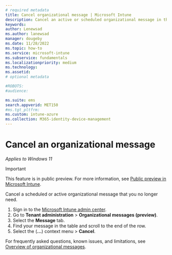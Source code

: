 ```yaml
---
# required metadata
title: Cancel organizational message | Microsoft Intune  
description: Cancel an active or scheduled organizational message in the Microsoft Intune admin center.       
keywords:
author: Lenewsad
ms.author: lanewsad
manager: dougeby
ms.date: 11/28/2022  
ms.topic: how-to
ms.service: microsoft-intune
ms.subservice: fundamentals
ms.localizationpriority: medium
ms.technology:
ms.assetid: 
# optional metadata

#ROBOTS:
#audience:

ms.suite: ems
search.appverid: MET150
#ms.tgt_pltfrm:
ms.custom: intune-azure 
ms.collection: M365-identity-device-management
---
```


# Cancel an organizational message    

*Applies to Windows 11*  

> [!IMPORTANT]
> This feature is in public preview. For more information, see [Public preview in Microsoft Intune](../fundamentals/public-preview.md).  

Cancel a scheduled or active organizational message that you no longer need. 

1. Sign in to the [Microsoft Intune admin center](https://go.microsoft.com/fwlink/?linkid=2109431).
2. Go to **Tenant administration** > **Organizational messages (preview)**.  
2. Select the **Message** tab.  
3. Find your message in the table and scroll to the end of the row.   
3. Select the (**...**) context menu > **Cancel**.   

For frequently asked questions, known issues, and limitations, see [Overview of organizational messages](organizational-messages-overview.md).  


